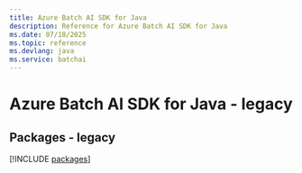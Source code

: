 ```yaml
---
title: Azure Batch AI SDK for Java
description: Reference for Azure Batch AI SDK for Java
ms.date: 07/18/2025
ms.topic: reference
ms.devlang: java
ms.service: batchai
---
```

# Azure Batch AI SDK for Java - legacy
## Packages - legacy
[!INCLUDE [packages](batch-ai-index.md)]